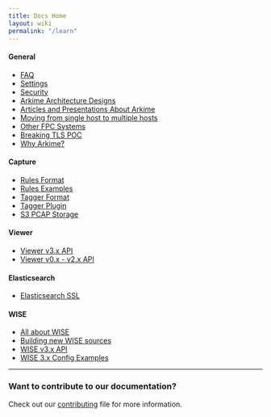 ```yaml
---
title: Docs Home
layout: wiki
permalink: "/learn"
---
```


<div class="full-height-and-width-container with-footer p-3" markdown="1">

#### General

- [FAQ](faq)
- [Settings](settings)
- [Security](security)
- [Arkime Architecture Designs](architecture)
- [Articles and Presentations About Arkime](articles)
- [Moving from single host to multiple hosts](multihost)
- [Other FPC Systems](otherfpc)
- [Breaking TLS POC](break-tls-poc)
- [Why Arkime?](arkimeetus)

#### Capture
- [Rules Format](rulesformat)
- [Rules Examples](rules)
- [Tagger Format](taggerformat)
- [Tagger Plugin](tagger)
- [S3 PCAP Storage](s3)

#### Viewer
- [Viewer v3.x API](apiv3)
- [Viewer v0.x - v2.x API](api)

#### Elasticsearch
- [Elasticsearch SSL](esssl)

#### WISE
- [All about WISE](wise)
- [Building new WISE sources](wisesources)
- [WISE v3.x API](wiseapi)
- [WISE 3.x Config Examples](wise-configs)

---

### Want to contribute to our documentation?

Check out our [contributing](https://github.com/arkime/arkimeweb/blob/main/CONTRIBUTING.md) file for more information.

</div>
